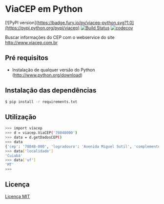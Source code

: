 # ViaCEP em Python

[![PyPI version](https://badge.fury.io/py/viacep-python.svg?1.0](https://pypi.python.org/pypi/viacep) 
[![Build Status](https://travis-ci.org/leogregianin/viacep-python.svg)](https://travis-ci.org/leogregianin/viacep-python)
[![codecov](https://codecov.io/gh/leogregianin/viacep-python/branch/master/graph/badge.svg)](https://codecov.io/gh/leogregianin/viacep-python)

Buscar informações do CEP com o webservice do site http://www.viacep.com.br

## Pré requisitos

  * Instalação de qualquer versão do Python (http://www.python.org/download)
  
## Instalação das dependências

```bash
$ pip install -r requirements.txt
```

## Utilização

```bash
>>> import viacep
>>> d = viacep.ViaCEP('78048000')
>>> data = d.getDadosCEP()
>>> data
{'cep': '78048-000', 'logradouro': 'Avenida Miguel Sutil', 'complemento': 'de 5686 a 6588 - lado par', 'bairro': 'Alvorada', 'localidade': 'Cuiabá', 'uf': 'MT', 'unidade': '', 'ibge': '5103403', 'gia': ''}
>>> data['localidade']
'Cuiabá'
>>> data['uf']
'MT'
>>>
```

Licença
-------
[Licença MIT](LICENSE)
